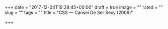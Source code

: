 +++
date = "2017-12-04T19:38:45+00:00"
draft = true
image = ""
rated = ""
slug = ""
tags = ""
title = "CSS — Cansei De Ser Sexy (2006)"

+++
